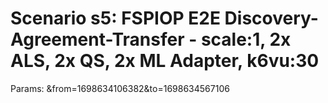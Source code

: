 # Scenario s5: FSPIOP E2E Discovery-Agreement-Transfer - scale:1, 2x ALS, 2x QS, 2x ML Adapter, k6vu:30
Params: &from=1698634106382&to=1698634567106

